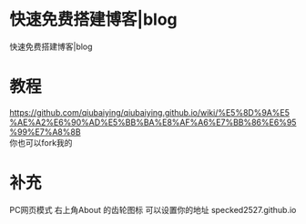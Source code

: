 # 快速免费搭建博客|blog  
快速免费搭建博客|blog  

# 教程
https://github.com/qiubaiying/qiubaiying.github.io/wiki/%E5%8D%9A%E5%AE%A2%E6%90%AD%E5%BB%BA%E8%AF%A6%E7%BB%86%E6%95%99%E7%A8%8B  
你也可以fork我的  

# 补充
PC网页模式 右上角About 的齿轮图标  可以设置你的地址 specked2527.github.io

